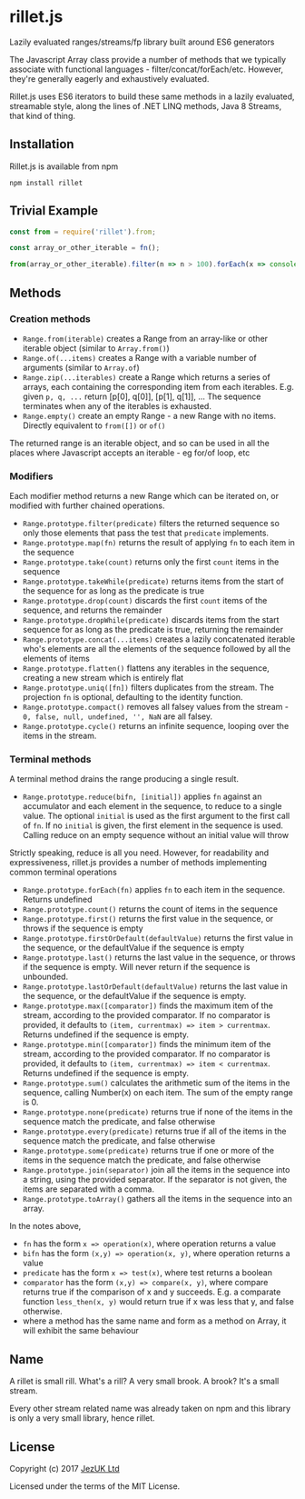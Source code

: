 # rillet.js
Lazily evaluated ranges/streams/fp library built around ES6 generators

The Javascript Array class provide a number of methods that we typically associate with functional languages - filter/concat/forEach/etc.  However, they're generally eagerly and exhaustively evaluated.

Rillet.js uses ES6 iterators to build these same methods in a lazily evaluated, streamable style, along the lines of .NET LINQ methods, Java 8 Streams, that kind of thing.

## Installation

Rillet.js is available from npm
```
npm install rillet
```

## Trivial Example

```javascript
const from = require('rillet').from;

const array_or_other_iterable = fn();

from(array_or_other_iterable).filter(n => n > 100).forEach(x => console.log(x));
```

## Methods
### Creation methods
* `Range.from(iterable)` creates a Range from an array-like or other iterable object (similar to `Array.from()`)
* `Range.of(...items)` creates a Range with a variable number of arguments (similar to `Array.of`)
* `Range.zip(...iterables)` create a Range which returns a series of arrays, each containing the corresponding item from each iterables. E.g. given `p, q, ...` return [p[0], q[0]], [p[1], q[1]], ... The sequence terminates when any of the iterables is exhausted.
* `Range.empty()` create an empty Range - a new Range with no items. Directly equivalent to `from([])` or `of()`


The returned range is an iterable object, and so can be used in all the places where Javascript accepts an iterable - eg for/of loop, etc

### Modifiers
Each modifier method returns a new Range which can be iterated on, or modified with further chained operations.

* `Range.prototype.filter(predicate)` filters the returned sequence so only those elements that pass the test that `predicate` implements.
* `Range.prototype.map(fn)` returns the result of applying `fn` to each item in the sequence
* `Range.prototype.take(count)` returns only the first `count` items in the sequence
* `Range.prototype.takeWhile(predicate)` returns items from the start of the sequence for as long as the predicate is true
* `Range.prototype.drop(count)` discards the first `count` items of the sequence, and returns the remainder
* `Range.prototype.dropWhile(predicate)` discards items from the start sequence for as long as the predicate is true, returning the remainder
* `Range.prototype.concat(...items)` creates a lazily concatenated iterable who's elements are all the elements of the sequence followed by all the elements of items
* `Range.prototype.flatten()` flattens any iterables in the sequence, creating a new stream which is entirely flat
* `Range.prototype.uniq([fn])` filters duplicates from the stream.  The projection `fn` is optional, defaulting to the identity function.
* `Range.prototype.compact()` removes all falsey values from the stream - `0, false, null, undefined, '', NaN` are all falsey.
* `Range.prototype.cycle()` returns an infinite sequence, looping over the items in the stream.

### Terminal methods
A terminal method drains the range producing a single result.

* `Range.prototype.reduce(bifn, [initial])` applies `fn` against an accumulator and each element in the sequence, to reduce to a single value. The optional `initial` is used as the first argument to the first call of `fn`. If no `initial` is given, the first element in the sequence is used. Calling reduce on an empty sequence without an initial value will throw

Strictly speaking, reduce is all you need.  However, for readability and expressiveness, rillet.js provides a number of methods implementing common terminal operations

* `Range.prototype.forEach(fn)` applies `fn` to each item in the sequence.  Returns undefined
* `Range.prototype.count()` returns the count of items in the sequence
* `Range.prototype.first()` returns the first value in the sequence, or throws if the sequence is empty
* `Range.prototype.firstOrDefault(defaultValue)` returns the first value in the sequence, or the defaultValue if the sequence is empty
* `Range.prototype.last()` returns the last value in the sequence, or throws if the sequence is empty.  Will never return if the sequence is unbounded.
* `Range.prototype.lastOrDefault(defaultValue)` returns the last value in the sequence, or the defaultValue if the sequence is empty.
* `Range.prototype.max([comparator])` finds the maximum item of the stream, according to the provided comparator.  If no comparator is provided, it defaults to `(item, currentmax) => item > currentmax`. Returns undefined if the sequence is empty.
* `Range.prototype.min([comparator])` finds the minimum item of the stream, according to the provided comparator.  If no comparator is provided, it defaults to `(item, currentmax) => item < currentmax`. Returns undefined if the sequence is empty.
* `Range.prototype.sum()` calculates the arithmetic sum of the items in the sequence, calling Number(x) on each item.  The sum of the empty range is 0.
* `Range.prototype.none(predicate)` returns true if none of the items in the sequence match the predicate, and false otherwise
* `Range.prototype.every(predicate)` returns true if all of the items in the sequence match the predicate, and false otherwise
* `Range.prototype.some(predicate)` returns true if one or more of the items in the sequence match the predicate, and false otherwise
* `Range.prototype.join(separator)` join all the items in the sequence into a string, using the provided separator.  If the separator is not given, the items are separated with a comma.
* `Range.prototype.toArray()` gathers all the items in the sequence into an array.

In the notes above,
* `fn` has the form `x => operation(x)`, where operation returns a value
* `bifn` has the form `(x,y) => operation(x, y)`, where operation returns a value
* `predicate` has the form `x => test(x)`, where test returns a boolean
* `comparator` has the form `(x,y) => compare(x, y)`, where compare returns true if the comparison of x and y succeeds.  E.g. a comparate function `less_then(x, y)` would return true if x was less that y, and false otherwise.
* where a method has the same name and form as a method on Array, it will exhibit the same behaviour

## Name

A rillet is small rill.  What's a rill? A very small brook. A brook? It's a small stream.

Every other stream related name was already taken on npm and this library is only a very small library, hence rillet.

## License

Copyright (c) 2017 [JezUK Ltd](http://www.jezuk.co.uk/)

Licensed under the terms of the MIT License.
